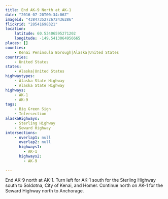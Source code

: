 ```yaml
---
title: End AK-9 North at AK-1
date: "2016-07-20T00:34:06Z"
imageid: "4384735272672436286"
flickrid: "28541698321"
location:
    latitude: 60.53406595271202
    longitude: -149.5413064956665
places: []
counties:
    - Kenai Peninsula Borough|Alaska|United States
countries:
    - United States
states:
    - Alaska|United States
highwaytypes:
    - Alaska State Highway
    - Alaska State Highway
highways:
    - AK-1
    - AK-9
tags:
    - Big Green Sign
    - Intersection
alaskaHighways:
    - Sterling Highway
    - Seward Highway
intersections:
    - overlap1: null
      overlap2: null
      highways1:
        - AK-1
      highways2:
        - AK-9

---
```

End AK-9 north at AK-1.  Turn left for AK-1 south for the Sterling Highway south to Soldotna, City of Kenai, and Homer.  Continue north on AK-1 for the Seward Highway north to Anchorage.